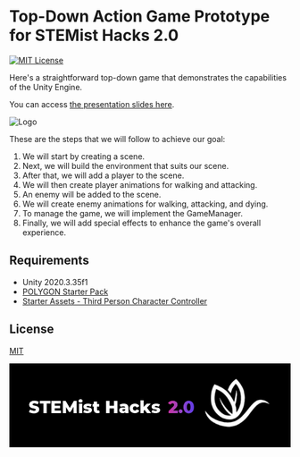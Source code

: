 # Top-Down Action Game Prototype for STEMist Hacks 2.0

[![MIT License](https://img.shields.io/badge/License-MIT-green.svg)](https://choosealicense.com/licenses/mit/)

Here's a straightforward top-down game that demonstrates the capabilities of the Unity Engine. 

You can access [the presentation slides here](https://docs.google.com/presentation/d/1xDIRM8GrDeyu4ah6kDaZ3CZgAbQGgaFqTbYaBX5rilg/edit?usp=sharing).

![Logo](https://raw.githubusercontent.com/dmitry-ivashenko/stemist-hacks-top-down-prototype/main/preview.gif)

These are the steps that we will follow to achieve our goal:

1. We will start by creating a scene.
2. Next, we will build the environment that suits our scene.
3. After that, we will add a player to the scene.
4. We will then create player animations for walking and attacking.
5. An enemy will be added to the scene.
6. We will create enemy animations for walking, attacking, and dying.
7. To manage the game, we will implement the GameManager.
8. Finally, we will add special effects to enhance the game's overall experience.

## Requirements

- Unity 2020.3.35f1
- [POLYGON Starter Pack](https://assetstore.unity.com/packages/3d/props/polygon-starter-pack-low-poly-3d-art-by-synty-156819)
- [Starter Assets - Third Person Character Controller](https://assetstore.unity.com/packages/essentials/starter-assets-third-person-character-controller-urp-196526)


## License

[MIT](https://choosealicense.com/licenses/mit/)


![Logo](https://raw.githubusercontent.com/dmitry-ivashenko/stemist-hacks-top-down-prototype/main/steamist-hacks-logo.png)

